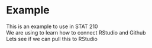 # Example 
This is an example to use in STAT 210  
We are using to learn how to connect RStudio and Github  
Lets see if we can pull this to RStudio  

